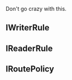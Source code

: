 <!--Custom HTTP Policies and Conventions-->

Don't go crazy with this.

## IWriterRule



## IReaderRule


## IRoutePolicy